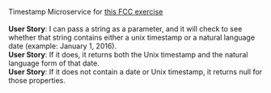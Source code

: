 Timestamp Microservice for <a href="https://www.freecodecamp.com/challenges/timestamp-microservice">this FCC exercise</a>
<br><br>
**User Story**: I can pass a string as a parameter, and it will check to see whether that string contains either a unix timestamp or a natural language date (example: January 1, 2016).
<br>
**User Story**: If it does, it returns both the Unix timestamp and the natural language form of that date.
<br>
**User Story**: If it does not contain a date or Unix timestamp, it returns null for those properties.